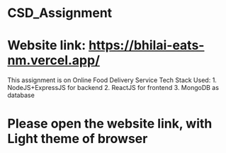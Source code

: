 # CSD_Assignment

# Website link: https://bhilai-eats-nm.vercel.app/

This assignment is on Online Food Delivery Service
Tech Stack Used:
    1. NodeJS+ExpressJS for backend
    2. ReactJS for frontend
    3. MongoDB as database

# Please open the website link, with Light theme of browser

